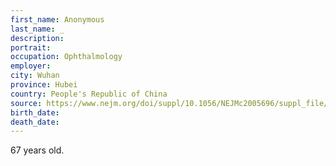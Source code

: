 ```yaml
---
first_name: Anonymous
last_name: _
description: 
portrait: 
occupation: Ophthalmology
employer: 
city: Wuhan
province: Hubei
country: People's Republic of China
source: https://www.nejm.org/doi/suppl/10.1056/NEJMc2005696/suppl_file/nejmc2005696_appendix.pdf
birth_date: 
death_date: 
---
```


67 years old.